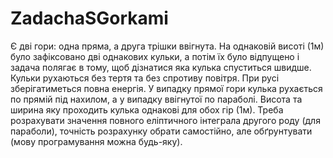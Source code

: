 # ZadachaSGorkami
Є дві гори: одна пряма, а друга трішки ввігнута. На однаковій висоті (1м) було зафіксовано дві однакових кульки, а потім їх було відпущено і задача полягає в тому, щоб дізнатися яка кулька спуститься швидше. Кульки рухаються без тертя та без спротиву повітря. При русі зберігатиметься повна енергія. У випадку прямої гори кулька рухається по прямій під нахилом, а у випадку ввігнутої по параболі. Висота та ширина яку проходить кулька однакові для обох гір (1м). Треба розрахувати значення повного еліптичного інтеграла другого роду (для параболи), точність розрахунку обрати самостійно, але обґрунтувати (мову програмування можна будь-яку).
